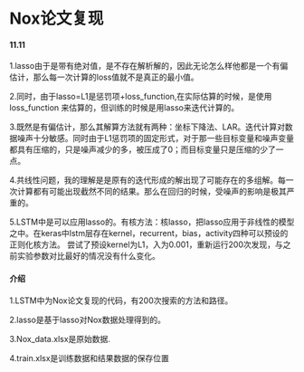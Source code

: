 # Nox论文复现

#### 11.11 

1.lasso由于是带有绝对值，是不存在解析解的，因此无论怎么样他都是一个有偏估计，那么每一次计算的loss值就不是真正的最小值。

2.同时，由于lasso=L1是惩罚项+loss_function,在实际估算的时候，是使用 loss_function 来估算的，但训练的时候是用lasso来迭代计算的。

3.既然是有偏估计，那么其解算方法就有两种：坐标下降法、LAR。迭代计算对数据噪声十分敏感。同时由于L1惩罚项的固定形式，对于那一些目标变量和噪声变量都具有压缩的，只是噪声减少的多，被压成了0；而目标变量只是压缩的少了一点。

4.共线性问题，我的理解是是原有的迭代形成的解出现了可能存在的多组解。每一次计算都有可能出现截然不同的结果。那么在回归的时候，受噪声的影响是极其严重的。

5.LSTM中是可以应用lasso的。有核方法：核lasso，把lasso应用于非线性的模型之中。在keras中lstm层存在kernel，recurrent，bias，activity四种可以预设的正则化核方法。
尝试了预设kernel为L1，入为0.001，重新运行200次发现，与之前实验参数对比最好的情况没有什么变化。

#### 介绍
1.LSTM中为Nox论文复现的代码，有200次搜索的方法和路径。

2.lasso是基于lasso对Nox数据处理得到的。

3.Nox_data.xlsx是原始数据.

4.train.xlsx是训练数据和结果数据的保存位置


